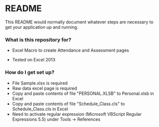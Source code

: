 # README #

This README would normally document whatever steps are necessary to get your application up and running.

### What is this repository for? ###

 * Excel Macro to create Attendance and Assessment pages
 
 * Tested on Excel 2013 

### How do I get set up? ###

 * File Sample.xlsx is required
 * Raw data excel page is required
 * Copy and paste contents of file "PERSONAL.XLSB" to Personal.xlsb in Excel
 * Copy and paste contents of file "Schedule_Class.cls" to Schedule_Class.cls in Excel
 * Need to activate regular expression (Microsoft VBScript Regular Expressions 5.5) under Tools -> References
 
